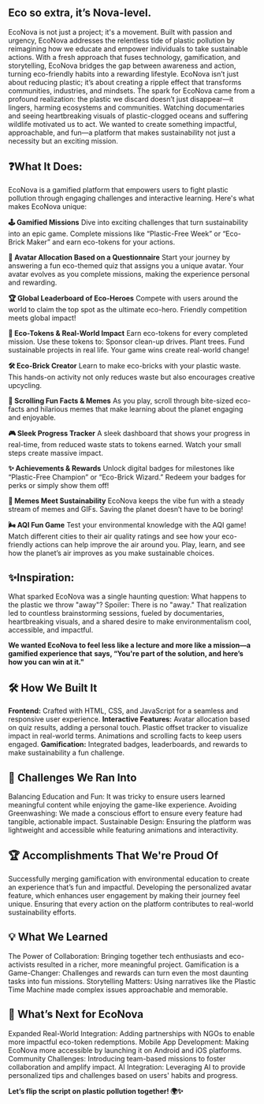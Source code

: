 ## Eco so extra, it’s Nova-level.

EcoNova is not just a project; it's a movement. Built with passion and urgency, EcoNova addresses the relentless tide of plastic pollution by reimagining how we educate and empower individuals to take sustainable actions. With a fresh approach that fuses technology, gamification, and storytelling, EcoNova bridges the gap between awareness and action, turning eco-friendly habits into a rewarding lifestyle.
EcoNova isn’t just about reducing plastic; it’s about creating a ripple effect that transforms communities, industries, and mindsets.
The spark for EcoNova came from a profound realization: the plastic we discard doesn’t just disappear—it lingers, harming ecosystems and communities. Watching documentaries and seeing heartbreaking visuals of plastic-clogged oceans and suffering wildlife motivated us to act. We wanted to create something impactful, approachable, and fun—a platform that makes sustainability not just a necessity but an exciting mission.

## ❓What It Does:
EcoNova is a gamified platform that empowers users to fight plastic pollution through engaging challenges and interactive learning.
Here's what makes EcoNova unique:

**🕹️ Gamified Missions**
Dive into exciting challenges that turn sustainability into an epic game. Complete missions like “Plastic-Free Week” or “Eco-Brick Maker” and earn eco-tokens for your actions.

**👾 Avatar Allocation Based on a Questionnaire**
Start your journey by answering a fun eco-themed quiz that assigns you a unique avatar.
Your avatar evolves as you complete missions, making the experience personal and rewarding.

**🏆 Global Leaderboard of Eco-Heroes**
Compete with users around the world to claim the top spot as the ultimate eco-hero. Friendly competition meets global impact!

**🌿 Eco-Tokens & Real-World Impact**
Earn eco-tokens for every completed mission. Use these tokens to:
Sponsor clean-up drives.
Plant trees.
Fund sustainable projects in real life.
Your game wins create real-world change!

**🛠️ Eco-Brick Creator**
Learn to make eco-bricks with your plastic waste. This hands-on activity not only reduces waste but also encourages creative upcycling.

**🎨 Scrolling Fun Facts & Memes**
As you play, scroll through bite-sized eco-facts and hilarious memes that make learning about the planet engaging and enjoyable.

**🎮 Sleek Progress Tracker**
A sleek dashboard that shows your progress in real-time, from reduced waste stats to tokens earned. Watch your small steps create massive impact.

**✨ Achievements & Rewards**
Unlock digital badges for milestones like “Plastic-Free Champion” or “Eco-Brick Wizard.” Redeem your badges for perks or simply show them off!

**🌟 Memes Meet Sustainability**
EcoNova keeps the vibe fun with a steady stream of memes and GIFs. Saving the planet doesn’t have to be boring!

**🌬️ AQI Fun Game**
Test your environmental knowledge with the AQI game! Match different cities to their air quality ratings and see how your eco-friendly actions can help improve the air around you. Play, learn, and see how the planet’s air improves as you make sustainable choices.

## ✨Inspiration:
What sparked EcoNova was a single haunting question: What happens to the plastic we throw "away"? Spoiler: There is no "away." That realization led to countless brainstorming sessions, fueled by documentaries, heartbreaking visuals, and a shared desire to make environmentalism cool, accessible, and impactful.

**We wanted EcoNova to feel less like a lecture and more like a mission—a gamified experience that** **says, “You're part of the solution, and here’s how you can win at it."**

## 🛠️ How We Built It
**Frontend:**
Crafted with HTML, CSS, and JavaScript for a seamless and responsive user experience.
**Interactive Features:**
Avatar allocation based on quiz results, adding a personal touch.
Plastic offset tracker to visualize impact in real-world terms.
Animations and scrolling facts to keep users engaged.
**Gamification:**
Integrated badges, leaderboards, and rewards to make sustainability a fun challenge.

## 💪 Challenges We Ran Into
Balancing Education and Fun: It was tricky to ensure users learned meaningful content while enjoying the game-like experience.
Avoiding Greenwashing: We made a conscious effort to ensure every feature had tangible, actionable impact.
Sustainable Design: Ensuring the platform was lightweight and accessible while featuring animations and interactivity.

## 🏆 Accomplishments That We're Proud Of
Successfully merging gamification with environmental education to create an experience that’s fun and impactful.
Developing the personalized avatar feature, which enhances user engagement by making their journey feel unique.
Ensuring that every action on the platform contributes to real-world sustainability efforts.

## 💡 What We Learned
The Power of Collaboration: Bringing together tech enthusiasts and eco-activists resulted in a richer, more meaningful project.
Gamification is a Game-Changer: Challenges and rewards can turn even the most daunting tasks into fun missions.
Storytelling Matters: Using narratives like the Plastic Time Machine made complex issues approachable and memorable.

## 🚀 What’s Next for EcoNova
Expanded Real-World Integration: Adding partnerships with NGOs to enable more impactful eco-token redemptions.
Mobile App Development: Making EcoNova more accessible by launching it on Android and iOS platforms.
Community Challenges: Introducing team-based missions to foster collaboration and amplify impact.
AI Integration: Leveraging AI to provide personalized tips and challenges based on users' habits and progress.

**Let’s flip the script on plastic pollution together! 🌍✨**
